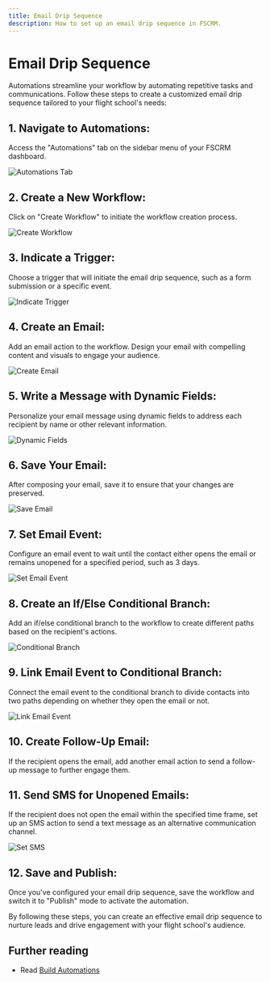 ```yaml
---
title: Email Drip Sequence
description: How to set up an email drip sequence in FSCRM.
---
```


# Email Drip Sequence

Automations streamline your workflow by automating repetitive tasks and communications. Follow these steps to create a customized email drip sequence tailored to your flight school's needs:

## 1. Navigate to Automations:
Access the "Automations" tab on the sidebar menu of your FSCRM dashboard.

![Automations Tab](/public/build-automations-guide/automations-tab.webp)

## 2. Create a New Workflow:
Click on "Create Workflow" to initiate the workflow creation process.

![Create Workflow](/public/build-automations-guide/choose-workflow.webp)

## 3. Indicate a Trigger:
Choose a trigger that will initiate the email drip sequence, such as a form submission or a specific event.

![Indicate Trigger](/public/email-drip-guide/create-trigger-drip.webp)

## 4. Create an Email:
Add an email action to the workflow. Design your email with compelling content and visuals to engage your audience.

![Create Email](/public/email-drip-guide/create-email.webp)

## 5. Write a Message with Dynamic Fields:
Personalize your email message using dynamic fields to address each recipient by name or other relevant information.

![Dynamic Fields](/public/email-drip-guide/insert-dynamic-fields.webp)

## 6. Save Your Email:
After composing your email, save it to ensure that your changes are preserved.

![Save Email](/public/email-drip-guide/write-email.webp)

## 7. Set Email Event:
Configure an email event to wait until the contact either opens the email or remains unopened for a specified period, such as 3 days.

![Set Email Event](/public/email-drip-guide/wait-for-open.webp)

## 8. Create an If/Else Conditional Branch:
Add an if/else conditional branch to the workflow to create different paths based on the recipient's actions.

![Conditional Branch](/public/email-drip-guide/conditional-branches.webp)

## 9. Link Email Event to Conditional Branch:
Connect the email event to the conditional branch to divide contacts into two paths depending on whether they open the email or not.

![Link Email Event](/public/email-drip-guide/set-conditions.webp)

## 10. Create Follow-Up Email:
If the recipient opens the email, add another email action to send a follow-up message to further engage them.

## 11. Send SMS for Unopened Emails:
If the recipient does not open the email within the specified time frame, set up an SMS action to send a text message as an alternative communication channel.

![Set SMS](/public/email-drip-guide/send-sms.webp)

## 12. Save and Publish:
Once you've configured your email drip sequence, save the workflow and switch it to "Publish" mode to activate the automation.

By following these steps, you can create an effective email drip sequence to nurture leads and drive engagement with your flight school's audience.


## Further reading

- Read [Build Automations](/src/content/docs/guides/build-auto-form.md)
